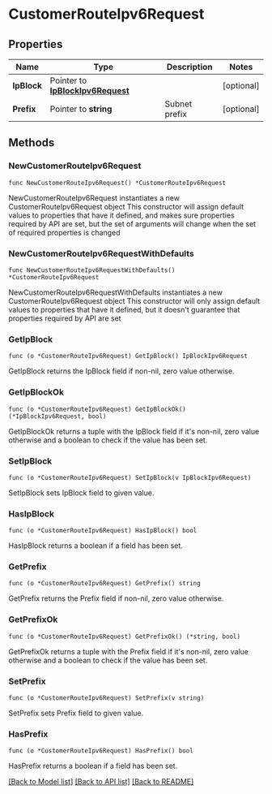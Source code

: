 # CustomerRouteIpv6Request

## Properties

Name | Type | Description | Notes
------------ | ------------- | ------------- | -------------
**IpBlock** | Pointer to [**IpBlockIpv6Request**](IpBlockIpv6Request.md) |  | [optional] 
**Prefix** | Pointer to **string** | Subnet prefix  | [optional] 

## Methods

### NewCustomerRouteIpv6Request

`func NewCustomerRouteIpv6Request() *CustomerRouteIpv6Request`

NewCustomerRouteIpv6Request instantiates a new CustomerRouteIpv6Request object
This constructor will assign default values to properties that have it defined,
and makes sure properties required by API are set, but the set of arguments
will change when the set of required properties is changed

### NewCustomerRouteIpv6RequestWithDefaults

`func NewCustomerRouteIpv6RequestWithDefaults() *CustomerRouteIpv6Request`

NewCustomerRouteIpv6RequestWithDefaults instantiates a new CustomerRouteIpv6Request object
This constructor will only assign default values to properties that have it defined,
but it doesn't guarantee that properties required by API are set

### GetIpBlock

`func (o *CustomerRouteIpv6Request) GetIpBlock() IpBlockIpv6Request`

GetIpBlock returns the IpBlock field if non-nil, zero value otherwise.

### GetIpBlockOk

`func (o *CustomerRouteIpv6Request) GetIpBlockOk() (*IpBlockIpv6Request, bool)`

GetIpBlockOk returns a tuple with the IpBlock field if it's non-nil, zero value otherwise
and a boolean to check if the value has been set.

### SetIpBlock

`func (o *CustomerRouteIpv6Request) SetIpBlock(v IpBlockIpv6Request)`

SetIpBlock sets IpBlock field to given value.

### HasIpBlock

`func (o *CustomerRouteIpv6Request) HasIpBlock() bool`

HasIpBlock returns a boolean if a field has been set.

### GetPrefix

`func (o *CustomerRouteIpv6Request) GetPrefix() string`

GetPrefix returns the Prefix field if non-nil, zero value otherwise.

### GetPrefixOk

`func (o *CustomerRouteIpv6Request) GetPrefixOk() (*string, bool)`

GetPrefixOk returns a tuple with the Prefix field if it's non-nil, zero value otherwise
and a boolean to check if the value has been set.

### SetPrefix

`func (o *CustomerRouteIpv6Request) SetPrefix(v string)`

SetPrefix sets Prefix field to given value.

### HasPrefix

`func (o *CustomerRouteIpv6Request) HasPrefix() bool`

HasPrefix returns a boolean if a field has been set.


[[Back to Model list]](../README.md#documentation-for-models) [[Back to API list]](../README.md#documentation-for-api-endpoints) [[Back to README]](../README.md)


